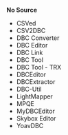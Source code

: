 **No Source**
* CSVed
* CSV2DBC
* DBC Converter
* DBC Editor
* DBC Link
* DBC Tool
* DBC Tool - TRX
* DBCEditor
* DBCExtractor
* DBC-Util
* LightMapper
* MPQE
* MyDBCEditor
* Skybox Editor
* YoavDBC